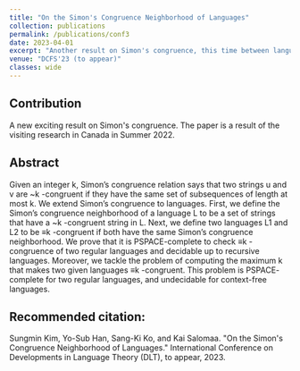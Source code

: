 ```yaml
---
title: "On the Simon's Congruence Neighborhood of Languages"
collection: publications
permalink: /publications/conf3
date: 2023-04-01
excerpt: "Another result on Simon's congruence, this time between languages."
venue: "DCFS'23 (to appear)"
classes: wide
---
```

## Contribution
A new exciting result on Simon's congruence.
The paper is a result of the visiting research in Canada in Summer 2022.

## Abstract
Given an integer k, Simon’s congruence relation says that two
strings u and v are ~k -congruent if they have the same set of subsequences
of length at most k. We extend Simon’s congruence to languages. First,
we define the Simon’s congruence neighborhood of a language L to be a
set of strings that have a ~k -congruent string in L. Next, we define two
languages L1 and L2 to be ≡k -congruent if both have the same Simon’s
congruence neighborhood. We prove that it is PSPACE-complete to check
≡k -congruence of two regular languages and decidable up to recursive
languages. Moreover, we tackle the problem of computing the maximum k
that makes two given languages ≡k -congruent. This problem is PSPACE-
complete for two regular languages, and undecidable for context-free
languages.


## Recommended citation:
Sungmin Kim, Yo-Sub Han, Sang-Ki Ko, and Kai Salomaa. "On the Simon's Congruence Neighborhood of Languages." International Conference on Developments in Language Theory (DLT), to appear, 2023.
